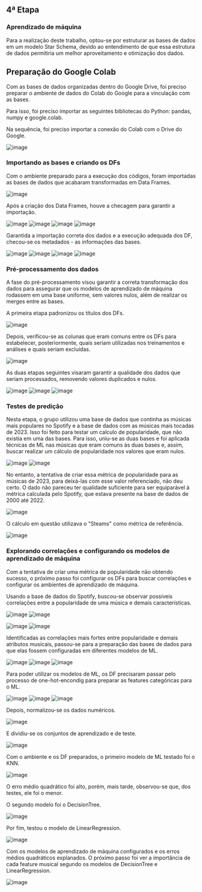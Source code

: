 ## 4ª Etapa
###  Aprendizado de máquina

Para a realização deste trabalho, optou-se por estruturar as bases de dados em um modelo Star Schema, devido ao entendimento de que essa estrutura de dados permitiria um melhor aproveitamento e otimização dos dados. 

## Preparação do Google Colab

Com as bases de dados organizadas dentro do Google Drive, foi preciso preparar o ambiente de dados do Colab do Google para a vinculação com as bases.

Para isso, foi preciso importar as seguintes bibliotecas do Python: pandas, numpy e google.colab.

Na sequência, foi preciso importar a conexão do Colab com o Drive do Google.

![image](https://github.com/Tecnologia-em-Banco-de-Dados-PUC-Minas/eixo5_grupo1_20241/assets/138826075/a523d31e-1f48-4e2e-8154-02f0e2e5d482)

### Importando as bases e criando os DFs

Com o ambiente preparado para a execução dos códigos, foram importadas as bases de dados que acabaram transformadas em Data Frames.

![image](https://github.com/Tecnologia-em-Banco-de-Dados-PUC-Minas/eixo5_grupo1_20241/assets/138826075/793df2fe-0b11-4394-9c8d-7a4e82cd928c)

Após a criação dos Data Frames, houve a checagem para garantir a importação.

![image](https://github.com/Tecnologia-em-Banco-de-Dados-PUC-Minas/eixo5_grupo1_20241/assets/138826075/f66d6aa2-cd6d-4b20-881d-eeaf31923dd1)
![image](https://github.com/Tecnologia-em-Banco-de-Dados-PUC-Minas/eixo5_grupo1_20241/assets/138826075/55df66ae-af36-41d2-849e-ceef960ea26f)
![image](https://github.com/Tecnologia-em-Banco-de-Dados-PUC-Minas/eixo5_grupo1_20241/assets/138826075/45b08841-4dc9-444e-918e-ddfa89449a1b)
![image](https://github.com/Tecnologia-em-Banco-de-Dados-PUC-Minas/eixo5_grupo1_20241/assets/138826075/00f4a65d-bf06-4b67-a486-9a83ac47185d)

Garantida a importação correta dos dados e a execução adequada dos DF, checou-se os metadados - as informações das bases.

![image](https://github.com/Tecnologia-em-Banco-de-Dados-PUC-Minas/eixo5_grupo1_20241/assets/138826075/4f3864b0-2960-40e7-9aad-826bf7bb336a)
![image](https://github.com/Tecnologia-em-Banco-de-Dados-PUC-Minas/eixo5_grupo1_20241/assets/138826075/68c4ff95-3832-46c9-89ba-60e6465f20a3)
![image](https://github.com/Tecnologia-em-Banco-de-Dados-PUC-Minas/eixo5_grupo1_20241/assets/138826075/6ed8cc68-79c7-4fb9-b86c-ebf3cfd2f864)
![image](https://github.com/Tecnologia-em-Banco-de-Dados-PUC-Minas/eixo5_grupo1_20241/assets/138826075/af7312a6-9ac4-400d-87bb-27dccdd26e0a)

### Pré-processamento dos dados

A fase do pré-processamento visou garantir a correta transformação dos dados para assegurar que os modelos de aprendizado de máquina rodassem em uma base uniforme, sem valores nulos, além de realizar os merges entre as bases.

A primeira etapa padronizou os títulos dos DFs.

![image](https://github.com/Tecnologia-em-Banco-de-Dados-PUC-Minas/eixo5_grupo1_20241/assets/138826075/7e563464-8373-473a-bdf2-3bc57d2f767f)

Depois, verificou-se as colunas que eram comuns entre os DFs para estabelecer, posteriormente, quais seriam utilizadas nos treinamentos e análises e quais seriam excluídas.

![image](https://github.com/Tecnologia-em-Banco-de-Dados-PUC-Minas/eixo5_grupo1_20241/assets/138826075/ab69e087-7d9e-4aeb-b09c-a7505099c48e)

As duas etapas seguintes visaram garantir a qualidade dos dados que seriam processados, removendo valores duplicados e nulos.

![image](https://github.com/Tecnologia-em-Banco-de-Dados-PUC-Minas/eixo5_grupo1_20241/assets/138826075/7bb48471-5a28-4ec8-a0ba-1cef8b371008)
![image](https://github.com/Tecnologia-em-Banco-de-Dados-PUC-Minas/eixo5_grupo1_20241/assets/138826075/84f8aac6-fe5b-44f2-befd-a2566908351c)
![image](https://github.com/Tecnologia-em-Banco-de-Dados-PUC-Minas/eixo5_grupo1_20241/assets/138826075/b2819376-34fb-4c22-8f03-11ce56cbada6)

### Testes de predição

Nesta etapa, o grupo utilizou uma base de dados que continha as músicas mais populares no Spotify e a base de dados com as músicas mais tocadas de 2023. Isso foi feito para testar um calculo de popularidade, que não existia em uma das bases. Para isso, uniu-se as duas bases e foi aplicada técnicas de ML nas músicas que eram comuns às duas bases e, assim, buscar realizar um cálculo de popularidade nos valores que eram nulos.

![image](https://github.com/Tecnologia-em-Banco-de-Dados-PUC-Minas/eixo5_grupo1_20241/assets/138826075/579ee17c-1ed0-44c7-aa0b-49f4d271c8d6)
![image](https://github.com/Tecnologia-em-Banco-de-Dados-PUC-Minas/eixo5_grupo1_20241/assets/138826075/8bb2cb09-38d1-433c-9e3c-0dbb4feb01bf)

No entanto, a tentativa de criar essa métrica de popularidade para as músicas de 2023, para deixá-las com esse valor referenciado, não deu certo. O dado não pareceu ter qualidade suficiente para ser equiparável à métrica calculada pelo Spotify, que estava presente na base de dados de 2000 até 2022.

![image](https://github.com/Tecnologia-em-Banco-de-Dados-PUC-Minas/eixo5_grupo1_20241/assets/138826075/5fc4d607-312f-4ac4-8f19-99996e6caaca)

O cálculo em questão utilizava o "Steams" como métrica de referência.

![image](https://github.com/Tecnologia-em-Banco-de-Dados-PUC-Minas/eixo5_grupo1_20241/assets/138826075/98aabfcb-14a5-4fb0-9fa6-582585c1d022)

### Explorando correlações e configurando os modelos de aprendizado de máquina

Com a tentativa de criar uma métrica de popularidade não obtendo sucesso, o próximo passo foi configurar os DFs para buscar correlações e configurar os ambientes de aprendizado de máquina.

Usando a base de dados do Spotify, buscou-se observar possíveis correlações entre a popularidade de uma música e demais características.

![image](https://github.com/Tecnologia-em-Banco-de-Dados-PUC-Minas/eixo5_grupo1_20241/assets/138826075/ced3e3e4-81d6-454a-9f51-6b83865ba53a)
![image](https://github.com/Tecnologia-em-Banco-de-Dados-PUC-Minas/eixo5_grupo1_20241/assets/138826075/5052c8ee-7e1f-46c7-9b8a-402eaa37eacc)

![image](https://github.com/Tecnologia-em-Banco-de-Dados-PUC-Minas/eixo5_grupo1_20241/assets/138826075/2008a801-99b6-4e8d-94c6-0edb72e052fc)
![image](https://github.com/Tecnologia-em-Banco-de-Dados-PUC-Minas/eixo5_grupo1_20241/assets/138826075/5f62427e-31af-4c30-9361-46a6167d2fc3)

Identificadas as correlações mais fortes entre popularidade e demais atributos musicais, passou-se para a preparação das bases de dados para que elas fossem configuradas em diferentes modelos de ML.

![image](https://github.com/Tecnologia-em-Banco-de-Dados-PUC-Minas/eixo5_grupo1_20241/assets/138826075/dce53c8d-5b9d-4fe9-bc28-7f3f5c0c4ca1)
![image](https://github.com/Tecnologia-em-Banco-de-Dados-PUC-Minas/eixo5_grupo1_20241/assets/138826075/f1658465-4a74-4892-9ef1-eee9ed0fdd78)
![image](https://github.com/Tecnologia-em-Banco-de-Dados-PUC-Minas/eixo5_grupo1_20241/assets/138826075/f5331e6b-5ed0-4dc4-8fd0-69c2881b3ff7)

Para poder utilizar os modelos de ML, os DF precisaram passar pelo processo de one-hot-encondig para preparar as features categóricas para o ML.

![image](https://github.com/Tecnologia-em-Banco-de-Dados-PUC-Minas/eixo5_grupo1_20241/assets/138826075/624f450a-8707-45c7-945a-51dd560830fc)
![image](https://github.com/Tecnologia-em-Banco-de-Dados-PUC-Minas/eixo5_grupo1_20241/assets/138826075/b60cfca8-e17d-420a-9693-ef757f51303c)
![image](https://github.com/Tecnologia-em-Banco-de-Dados-PUC-Minas/eixo5_grupo1_20241/assets/138826075/67fc3752-eb52-465b-b4eb-c530bdd5d088)

Depois, normalizou-se os dados numéricos.

![image](https://github.com/Tecnologia-em-Banco-de-Dados-PUC-Minas/eixo5_grupo1_20241/assets/138826075/0a72b954-b640-41c0-820d-ca925b6e111a)

E dividiu-se os conjuntos de aprendizado e de teste.

![image](https://github.com/Tecnologia-em-Banco-de-Dados-PUC-Minas/eixo5_grupo1_20241/assets/138826075/5a902f39-f6f4-4a29-941c-9b19acc532ce)

Com o ambiente e os DF preparados, o primeiro modelo de ML testado foi o KNN.

![image](https://github.com/Tecnologia-em-Banco-de-Dados-PUC-Minas/eixo5_grupo1_20241/assets/138826075/a7a1d9ab-d7ac-4e02-9b6d-cd72915f3f91)

O erro médio quadrático foi alto, porém, mais tarde, observou-se que, dos testes, ele foi o menor.

O segundo modelo foi o DecisionTree.

![image](https://github.com/Tecnologia-em-Banco-de-Dados-PUC-Minas/eixo5_grupo1_20241/assets/138826075/4d3f74f1-00e1-4cce-b42f-90a5161d418f)

Por fim, testou o modelo de LinearRegression.

![image](https://github.com/Tecnologia-em-Banco-de-Dados-PUC-Minas/eixo5_grupo1_20241/assets/138826075/89575bb0-5969-45d5-b1de-da6739e945d5)

Com os modelos de aprendizado de máquina configurados e os erros médios quadráticos explanados. O próximo passo foi ver a importância de cada feature musical segundo os modelos de DecisionTree e LinearRegression.

![image](https://github.com/Tecnologia-em-Banco-de-Dados-PUC-Minas/eixo5_grupo1_20241/assets/138826075/5772dc96-c2f1-4d32-b1fc-dcb9cd30ab8d)

